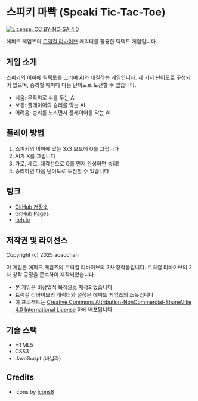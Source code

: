 # 스피키 마빡 (Speaki Tic-Tac-Toe)

[![License: CC BY-NC-SA 4.0](https://img.shields.io/badge/License-CC%20BY--NC--SA%204.0-lightgrey.svg)](https://creativecommons.org/licenses/by-nc-sa/4.0/)

에피드 게임즈의 [트릭컬 리바이브](https://epidgames.oqupie.com/portal/2399/article/73315) 캐릭터를 활용한 틱택토 게임입니다.

## 게임 소개

스피키의 이마에 틱택토를 그리며 AI와 대결하는 게임입니다. 세 가지 난이도로 구성되어 있으며, 승리할 때마다 다음 난이도로 도전할 수 있습니다.

- 쉬움: 무작위로 수를 두는 AI
- 보통: 플레이어의 승리를 막는 AI
- 어려움: 승리를 노리면서 플레이어를 막는 AI

## 플레이 방법

1. 스피키의 이마에 있는 3x3 보드에 O를 그립니다
2. AI가 X를 그립니다
3. 가로, 세로, 대각선으로 O를 먼저 완성하면 승리!
4. 승리하면 다음 난이도로 도전할 수 있습니다

## 링크

- [GitHub 저장소](https://github.com/aoaochan/speaki-tic-tac-toe)
- [GitHub Pages](https://aoaochan.github.io/speaki-tic-tac-toe/)
- [itch.io](https://aoaochan.itch.io/speaki-tic-tac-toe)

## 저작권 및 라이선스

Copyright (c) 2025 aoaochan

이 게임은 에피드 게임즈의 트릭컬 리바이브의 2차 창작물입니다. 트릭컬 리바이브의 2차 창작 규정을 준수하여 제작되었습니다.

- 본 게임은 비상업적 목적으로 제작되었습니다
- 트릭컬 리바이브의 캐릭터와 설정은 에피드 게임즈의 소유입니다
- 이 프로젝트는 [Creative Commons Attribution-NonCommercial-ShareAlike 4.0 International License](https://creativecommons.org/licenses/by-nc-sa/4.0/) 하에 배포됩니다

## 기술 스택

- HTML5
- CSS3
- JavaScript (바닐라)

## Credits

- Icons by [Icons8](https://icons8.com/)
